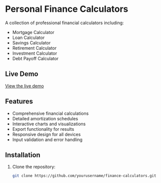 # Personal Finance Calculators

A collection of professional financial calculators including:
- Mortgage Calculator
- Loan Calculator
- Savings Calculator
- Retirement Calculator
- Investment Calculator
- Debt Payoff Calculator

## Live Demo

[View the live demo](https://yourusername.github.io/finance-calculators/)

## Features

- Comprehensive financial calculations
- Detailed amortization schedules
- Interactive charts and visualizations
- Export functionality for results
- Responsive design for all devices
- Input validation and error handling

## Installation

1. Clone the repository:
   ```bash
   git clone https://github.com/yourusername/finance-calculators.git